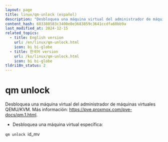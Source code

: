 ```yaml
---
layout: page
title: linux/qm-unlock (español)
description: "Desbloquea una máquina virtual del administrador de máquinas virtuales QEMU/KVM."
content_hash: 603380583c3400e0e3683859c3641ccdfa60bb9a
last_modified_at: 2024-12-15
related_topics:
  - title: English version
    url: /en/linux/qm-unlock.html
    icon: bi bi-globe
  - title: 한국어 version
    url: /ko/linux/qm-unlock.html
    icon: bi bi-globe
tldri18n_status: 2
---
```

# qm unlock

Desbloquea una máquina virtual del administrador de máquinas virtuales QEMU/KVM.
Más información: <https://pve.proxmox.com/pve-docs/qm.1.html>.

- Desbloquea una máquina virtual específica:

`qm unlock `<span class="tldr-var badge badge-pill bg-dark-lm bg-white-dm text-white-lm text-dark-dm font-weight-bold">id_mv</span>
